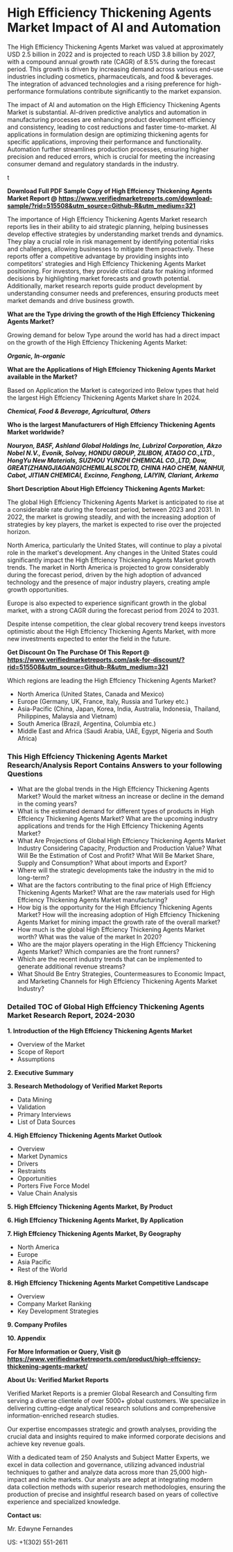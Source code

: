<meta name="title" content="Global  High Efficiency Thickening Agents Market Impact of AI and Automation"><meta name="description" content="  The High Efficiency Thickening Agents Market was valued at approximately USD 2.5 billion in 2022 and is projected to reach USD 3.8 billion by 2027, with a compound a"><meta name="title" content=" High Efficiency Thickening Agents Market Size, Share, Scope, Trends, Growth, Opportunities, Analysis, Forecast"> <h1>High Efficiency Thickening Agents Market Impact of AI and Automation</h1> <p>The High Efficiency Thickening Agents Market was valued at approximately USD 2.5 billion in 2022 and is projected to reach USD 3.8 billion by 2027, with a compound annual growth rate (CAGR) of 8.5% during the forecast period. This growth is driven by increasing demand across various end-use industries including cosmetics, pharmaceuticals, and food & beverages. The integration of advanced technologies and a rising preference for high-performance formulations contribute significantly to the market expansion.</p> <p>The impact of AI and automation on the High Efficiency Thickening Agents Market is substantial. AI-driven predictive analytics and automation in manufacturing processes are enhancing product development efficiency and consistency, leading to cost reductions and faster time-to-market. AI applications in formulation design are optimizing thickening agents for specific applications, improving their performance and functionality. Automation further streamlines production processes, ensuring higher precision and reduced errors, which is crucial for meeting the increasing consumer demand and regulatory standards in the industry.</p> t</p><p id="" class=""><strong>Download Full PDF Sample Copy of High Effciency Thickening Agents Market Report @ <a href="https://www.verifiedmarketreports.com/download-sample/?rid=515508&utm_source=Github-R&utm_medium=321" target="_blank">https://www.verifiedmarketreports.com/download-sample/?rid=515508&utm_source=Github-R&utm_medium=321</a></strong></p><p>The importance of&nbsp;High Effciency Thickening Agents Market research reports lies in their ability to aid strategic planning, helping businesses develop effective strategies by understanding market trends and dynamics. They play a crucial role in risk management by identifying potential risks and challenges, allowing businesses to mitigate them proactively. These reports offer a competitive advantage by providing insights into competitors' strategies and High Effciency Thickening Agents Market positioning. For investors, they provide critical data for making informed decisions by highlighting market forecasts and growth potential. Additionally, market research reports guide product development by understanding consumer needs and preferences, ensuring products meet market demands and drive business growth.</p><p><strong>What are the&nbsp;Type driving the growth of the High Effciency Thickening Agents Market?</strong></p><p id="" class="">Growing demand for below Type around the world has had a direct impact on the growth of the High Effciency Thickening Agents Market:</p><em><strong>Organic, In-organic</strong></em></p><strong>What are the&nbsp;Applications&nbsp;of High Effciency Thickening Agents Market available in the Market?</strong></p><p id="" class="">Based on Application the Market is categorized into Below types that held the largest High Effciency Thickening Agents Market share In 2024.</p><em><strong>Chemical, Food & Beverage, Agricultural, Others</strong></em></p><strong>Who is the largest Manufacturers of High Effciency Thickening Agents Market worldwide?</strong></p><p><em><strong>Nouryon, BASF, Ashland Global Holdings Inc, Lubrizol Corporation, Akzo Nobel N.V., Evonik, Solvay, HONDU GROUP, ZILIBON, ATAGO CO.,LTD., HongYu New Materials, SUZHOU YUNZHI CHEMICAL CO.,LTD, Dow, GREAT(ZHANGJIAGANG)CHEMILALSCOLTD, CHINA HAO CHEM, NANHUI, Cabot, JITIAN CHEMICAI, Excinno, Fenghong, LAIYIN, Clariant, Arkema</strong></em></p><p id="" class=""><strong>Short Description About High Effciency Thickening Agents Market:</strong></p><p>The global High Effciency Thickening Agents Market is anticipated to rise at a considerable rate during the forecast period, between 2023 and 2031. In 2022, the market is growing steadily, and with the increasing adoption of strategies by key players, the market is expected to rise over the projected horizon.</p><p>North America, particularly the United States, will continue to play a pivotal role in the market's development. Any changes in the United States could significantly impact the High Effciency Thickening Agents Market growth trends. The market in North America is projected to grow considerably during the forecast period, driven by the high adoption of advanced technology and the presence of major industry players, creating ample growth opportunities.</p><p>Europe is also expected to experience significant growth in the global market, with a strong CAGR during the forecast period from 2024 to 2031.</p><p>Despite intense competition, the clear global recovery trend keeps investors optimistic about the High Effciency Thickening Agents Market, with more new investments expected to enter the field in the future.</p><p id="" class=""><strong>Get Discount On The Purchase Of This Report @ <a href="https://www.verifiedmarketreports.com/ask-for-discount/?rid=515508&utm_source=Github-R&utm_medium=321" target="_blank">https://www.verifiedmarketreports.com/ask-for-discount/?rid=515508&utm_source=Github-R&utm_medium=321</a></strong></p>Which regions are leading the High Effciency Thickening Agents Market?</p><ul><li>North America (United States, Canada and Mexico)</li><li>Europe (Germany, UK, France, Italy, Russia and Turkey etc.)</li><li>Asia-Pacific (China, Japan, Korea, India, Australia, Indonesia, Thailand, Philippines, Malaysia and Vietnam)</li><li>South America (Brazil, Argentina, Columbia etc.)</li><li>Middle East and Africa (Saudi Arabia, UAE, Egypt, Nigeria and South Africa)</li></ul><h3 id="" class="">This High Effciency Thickening Agents Market Research/Analysis Report Contains Answers to your following Questions</h3><ul><li>What are the global trends in the High Effciency Thickening Agents Market? Would the market witness an increase or decline in the demand in the coming years?</li><li>What is the estimated demand for different types of products in High Effciency Thickening Agents Market? What are the upcoming industry applications and trends for the High Effciency Thickening Agents Market?</li><li>What Are Projections of Global High Effciency Thickening Agents Market Industry Considering Capacity, Production and Production Value? What Will Be the Estimation of Cost and Profit? What Will Be Market Share, Supply and Consumption? What about imports and Export?</li><li>Where will the strategic developments take the industry in the mid to long-term?</li><li>What are the factors contributing to the final price of High Effciency Thickening Agents Market? What are the raw materials used for High Effciency Thickening Agents Market manufacturing?</li><li>How big is the opportunity for the High Effciency Thickening Agents Market? How will the increasing adoption of High Effciency Thickening Agents Market for mining impact the growth rate of the overall market?</li><li>How much is the global High Effciency Thickening Agents Market worth? What was the value of the market In 2020?</li><li>Who are the major players operating in the High Effciency Thickening Agents Market? Which companies are the front runners?</li><li>Which are the recent industry trends that can be implemented to generate additional revenue streams?</li><li>What Should Be Entry Strategies, Countermeasures to Economic Impact, and Marketing Channels for High Effciency Thickening Agents Market Industry?</li></ul><h3 id="" class="">Detailed TOC of Global High Effciency Thickening Agents Market Research Report, 2024-2030</h3><p id="" class=""><strong>1. Introduction of the High Effciency Thickening Agents Market</strong></p><ul><li>Overview of the Market</li><li>Scope of Report</li><li>Assumptions</li></ul><p id="" class=""><strong>2. Executive Summary</strong></p><p id="" class=""><strong>3. Research Methodology of Verified Market Reports</strong></p><ul><li>Data Mining</li><li>Validation</li><li>Primary Interviews</li><li>List of Data Sources</li></ul><p id="" class=""><strong>4. High Effciency Thickening Agents Market Outlook</strong></p><ul><li>Overview</li><li>Market Dynamics</li><li>Drivers</li><li>Restraints</li><li>Opportunities</li><li>Porters Five Force Model</li><li>Value Chain Analysis</li></ul><p id="" class=""><strong>5. High Effciency Thickening Agents Market, By Product</strong></p><p id="" class=""><strong>6. High Effciency Thickening Agents Market, By Application</strong></p><p id="" class=""><strong>7. High Effciency Thickening Agents Market, By Geography</strong></p><ul><li>North America</li><li>Europe</li><li>Asia Pacific</li><li>Rest of the World</li></ul><p id="" class=""><strong>8. High Effciency Thickening Agents Market Competitive Landscape</strong></p><ul><li>Overview</li><li>Company Market Ranking</li><li>Key Development Strategies</li></ul><p id="" class=""><strong>9. Company Profiles</strong></p><p id="" class=""><strong>10. Appendix</strong></p><p id="" class=""><strong>For More Information or Query, Visit @ <a href="https://www.verifiedmarketreports.com/product/high-effciency-thickening-agents-market/" target="_blank">https://www.verifiedmarketreports.com/product/high-effciency-thickening-agents-market/</a></strong></p><p id="" class=""><strong>About Us: Verified Market Reports</strong></p><p id="" class="">Verified Market Reports is a premier Global Research and Consulting firm serving a diverse clientele of over 5000+ global customers. We specialize in delivering cutting-edge analytical research solutions and comprehensive information-enriched research studies.</p><p id="" class="">Our expertise encompasses strategic and growth analyses, providing the crucial data and insights required to make informed corporate decisions and achieve key revenue goals.</p><p id="" class="">With a dedicated team of 250 Analysts and Subject Matter Experts, we excel in data collection and governance, utilizing advanced industrial techniques to gather and analyze data across more than 25,000 high-impact and niche markets. Our analysts are adept at integrating modern data collection methods with superior research methodologies, ensuring the production of precise and insightful research based on years of collective experience and specialized knowledge.</p><p id="" class=""><strong>Contact us:</strong></p><p id="" class="">Mr. Edwyne Fernandes</p><p id="" class="">US: +1(302) 551-2611</p>